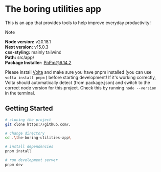 # The boring utilities app

This is an app that provides tools to help improve everyday productivity! <br/>

> [!NOTE]  
> **Node version:** v20.18.1 \
> **Next version:** v15.0.3 \
> **css-styling:** mainly tailwind \
> **Path:** src/app/ \
> **Package Installer:** PnPm@9.14.2

Please install [Volta](https://volta.sh/) and make sure you have pnpm installed (you can use `volta install pnpm` ) before starting development! If it's working correctly, Volta should automatically detect (from package.json) and switch to the correct node version for this project. Check this by running `node --version` in the terminal.

## Getting Started

```bash
# cloning the project
git clone https://github.com/.

# change directory
cd .\the-boring-utilities-app\

# install dependencies
pnpm install

# run development server
pnpm dev
```
